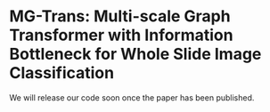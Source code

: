 # MG-Trans: Multi-scale Graph Transformer with Information Bottleneck for Whole Slide Image Classification

We will release our code soon once the paper has been published.
